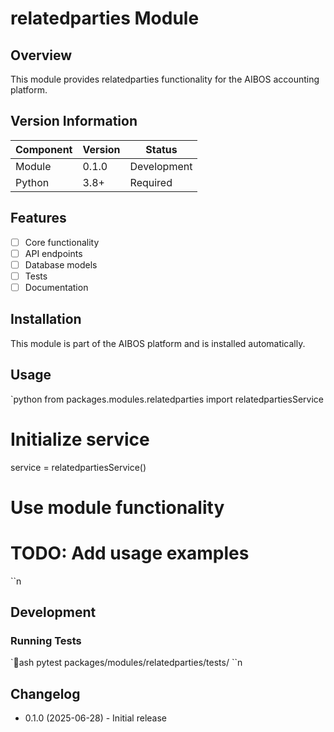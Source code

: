 ﻿# relatedparties Module

## Overview

This module provides relatedparties functionality for the AIBOS accounting platform.

## Version Information

| Component | Version | Status |
|-----------|---------|--------|
| Module | 0.1.0 | Development |
| Python | 3.8+ | Required |

## Features

- [ ] Core functionality
- [ ] API endpoints
- [ ] Database models
- [ ] Tests
- [ ] Documentation

## Installation

This module is part of the AIBOS platform and is installed automatically.

## Usage

`python
from packages.modules.relatedparties import relatedpartiesService

# Initialize service
service = relatedpartiesService()

# Use module functionality
# TODO: Add usage examples
``n
## Development

### Running Tests

`ash
pytest packages/modules/relatedparties/tests/
``n
## Changelog

- 0.1.0 (2025-06-28) - Initial release
